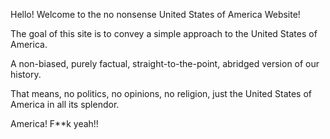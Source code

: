 Hello! Welcome to the no nonsense United States of America Website!

The goal of this site is to convey a simple approach to the United States of America. 

A non-biased, purely factual, straight-to-the-point, abridged version of our history.

That means, no politics, no opinions, no religion, just the United States of America in all its splendor. 

America! F**k yeah!!
